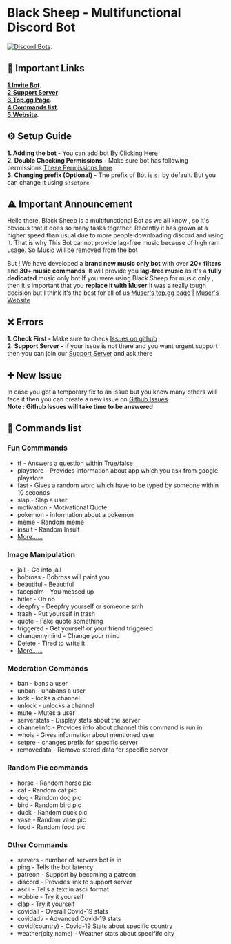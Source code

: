 # Black Sheep - Multifunctional Discord Bot <br /> 
[![Discord Bots](https://top.gg/api/widget/716985864512864328.svg)](https://top.gg/bot/716985864512864328). 
<br />

## 🔗 Important Links
**[1.Invite Bot](https://discord.com/oauth2/authorize?client_id=716985864512864328&scope=bot&permissions=1580596551)**.   
**[2.Support Server](https://pgamerx.com)**.   
**[3.Top.gg Page](https://top.gg/bot/716985864512864328)**.   
**[4.Commands list](https://sheep.pgamerx.com/commands)**.   
**[5.Website](https://sheep.pgamerx.com)**.  

## :gear: Setup Guide
 **1. Adding the bot -**  You can add bot By [Clicking Here](https://discord.com/oauth2/authorize?client_id=716985864512864328&scope=bot&permissions=1580596551)    
 **2. Double Checking Permissions -** Make sure bot has following permissions [These Permissions here](https://i.imgur.com/bMzH9Re.png)    
 **3. Changing prefix (Optional) -** The prefix of Bot is `s!` by default. But you can change it using `s!setpre`

## :warning: Important Announcement
Hello there, Black Sheep is a multifunctional Bot as we all know , so it's obvious that it does so many tasks together. Recently it has grown at a higher speed than usual due to more people downloading discord and using it. That is why This Bot cannot provide lag-free music because of high ram usage.
So Music will be removed from the bot

But ! We have developed a **brand new music only bot** with over **20+ filters** and **30+ music commands**. It will provide you **lag-free music** as it's a **fully dedicated** music only bot
If you were using Black Sheep for music only , then it's important that you **replace it with Muser**
It was a really tough decision but I think it's the best for all of us
[Muser's top.gg page](https://top.gg/bot/763418289689985035) | [Muser's Website](https://muser.pgamerx.com)

## :x: Errors
**1. Check First -**  Make sure to check [Issues on github](https://github.com/PGamerXstudio/blacksheep/issues)      
**2. Support Server -** if your issue is not there and you want urgent support then you can join our [Support Server](https://pgamerx.com/discord) and ask there

## ➕ New Issue
In case you got a temporary fix to an issue but you know many others will face it then you can create a new issue on [Github Issues](https://github.com/PGamerXstudio/blacksheep/issues/new).     
**Note : Github Issues will take time to be answered**

## 📜 Commands list
### Fun Commmands
* tf - Answers a question within True/false
* playstore - Provides information about app which you ask from google playstore
* fast - Gives a random word which have to be typed by someone within 10 seconds
* slap - Slap a user
* motivation - Motivational Quote
* pokemon - information about a pokemon
* meme - Random meme
* insult - Random Insult
* [More......](https://sheep.pgamerx.com/commands)
### Image Manipulation
* jail - Go into jail
* bobross - Bobross will paint you
* beautiful - Beautiful
* facepalm - You messed up
* hitler - Oh no
* deepfry - Deepfry yourself or someone smh
* trash - Put yourself in trash
* quote - Fake quote something
* triggered - Get yourself or your friend triggered
* changemymind - Change your mind
* Delete - Tired to write it
* [More......](https://sheep.pgamerx.com/commands)
### Moderation Commands
* ban - bans a user
* unban - unabans a user
* lock - locks a channel
* unlock - unlocks a channel
* mute - Mutes a user
* serverstats - Display stats about the server
* channelinfo - Provides info about channel this command is run in
* whois - Gives information about mentioned user
* setpre - changes prefix for specific server
* removedata - Remove stored data for specific server
### Random Pic commands
* horse - Random horse pic
* cat - Random cat pic
* dog - Random dog pic
* bird - Random bird pic
* duck - Random duck pic
* vase - Random vase pic
* food - Random food pic
### Other Commands
* servers - number of servers bot is in
* ping - Tells the bot latency
* patreon - Support by becoming a patreon
* discord - Provides link to support server
* ascii - Tells a text in ascii format
* wobble - Try it yourself
* clap - Try it yourself
* covidall - Overall Covid-19 stats
* covidadv - Advanced Covid-19 stats
* covid(country) - Covid-19 Stats about specific country
* weather(city name) - Weather stats about specififc city


